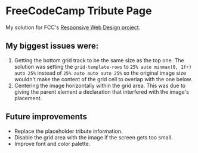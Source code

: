 # FreeCodeCamp Tribute Page

My solution for FCC's [Responsive Web Design project](https://www.freecodecamp.org/learn/responsive-web-design/).

## My biggest issues were:
1. Getting the bottom grid track to be the same size as the top one. The solution was setting the `grid-template-rows` to `25% auto minmax(0, 1fr) auto 25%` instead of `25% auto auto auto 25%` so the original image size wouldn't make the content of the grid cell to overlap with the one below.
2. Centering the image horizontally within the grid area. This was due to giving the parent element a declaration that interfered with the image's placement.

## Future improvements
- Replace the placeholder tribute information.
- Disable the grid area with the image if the screen gets too small.
- Improve font and color palette.
